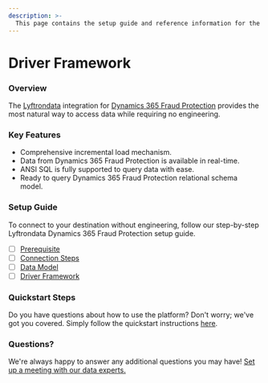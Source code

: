 ```yaml
---
description: >-
  This page contains the setup guide and reference information for the Dynamics 365 Fraud Protection source connector.
---
```


# Driver Framework

### Overview

The [Lyftrondata](https://www.lyftrondata.com/) integration for [Dynamics 365 Fraud Protection](None) provides the most natural way to access data while requiring no engineering.

### Key Features

* Comprehensive incremental load mechanism.
* Data from Dynamics 365 Fraud Protection is available in real-time.&#x20;
* ANSI SQL is fully supported to query data with ease.
* Ready to query Dynamics 365 Fraud Protection relational schema model.

### Setup Guide

To connect to your destination without engineering, follow our step-by-step Lyftrondata Dynamics 365 Fraud Protection setup guide.

* [ ] [Prerequisite](../prerequisite.md)
* [ ] [Connection Steps](../connection-steps.md)
* [ ] [Data Model](../data-model/erd.md)
* [ ] [Driver Framework](../driver-framework/)

### Quickstart Steps

Do you have questions about how to use the platform? Don't worry; we've got you covered. Simply follow the quickstart instructions [here](../driver-framework/README.md).

### Questions? <a href="#questions" id="questions"></a>

We're always happy to answer any additional questions you may have! [Set up a meeting with our data experts.](https://www.lyftrondata.com/book-a-meeting/)


